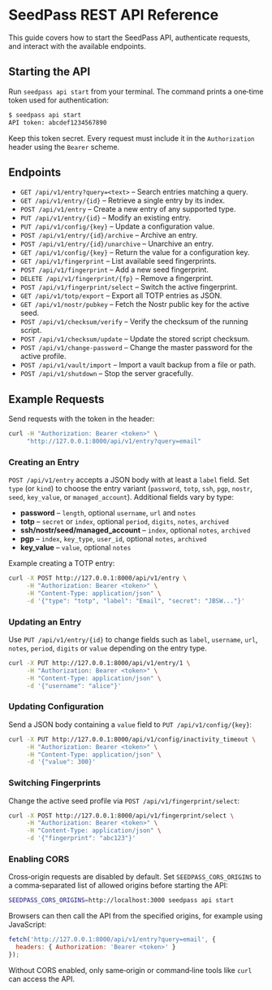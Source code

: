 # SeedPass REST API Reference

This guide covers how to start the SeedPass API, authenticate requests, and interact with the available endpoints.

## Starting the API

Run `seedpass api start` from your terminal. The command prints a one‑time token used for authentication:

```bash
$ seedpass api start
API token: abcdef1234567890
```

Keep this token secret. Every request must include it in the `Authorization` header using the `Bearer` scheme.

## Endpoints

- `GET /api/v1/entry?query=<text>` – Search entries matching a query.
- `GET /api/v1/entry/{id}` – Retrieve a single entry by its index.
- `POST /api/v1/entry` – Create a new entry of any supported type.
- `PUT /api/v1/entry/{id}` – Modify an existing entry.
- `PUT /api/v1/config/{key}` – Update a configuration value.
- `POST /api/v1/entry/{id}/archive` – Archive an entry.
- `POST /api/v1/entry/{id}/unarchive` – Unarchive an entry.
- `GET /api/v1/config/{key}` – Return the value for a configuration key.
- `GET /api/v1/fingerprint` – List available seed fingerprints.
- `POST /api/v1/fingerprint` – Add a new seed fingerprint.
- `DELETE /api/v1/fingerprint/{fp}` – Remove a fingerprint.
- `POST /api/v1/fingerprint/select` – Switch the active fingerprint.
- `GET /api/v1/totp/export` – Export all TOTP entries as JSON.
- `GET /api/v1/nostr/pubkey` – Fetch the Nostr public key for the active seed.
- `POST /api/v1/checksum/verify` – Verify the checksum of the running script.
- `POST /api/v1/checksum/update` – Update the stored script checksum.
- `POST /api/v1/change-password` – Change the master password for the active profile.
- `POST /api/v1/vault/import` – Import a vault backup from a file or path.
- `POST /api/v1/shutdown` – Stop the server gracefully.

## Example Requests

Send requests with the token in the header:

```bash
curl -H "Authorization: Bearer <token>" \
     "http://127.0.0.1:8000/api/v1/entry?query=email"
```

### Creating an Entry

`POST /api/v1/entry` accepts a JSON body with at least a `label` field. Set
`type` (or `kind`) to choose the entry variant (`password`, `totp`, `ssh`, `pgp`,
`nostr`, `seed`, `key_value`, or `managed_account`). Additional fields vary by
type:

- **password** – `length`, optional `username`, `url` and `notes`
- **totp** – `secret` or `index`, optional `period`, `digits`, `notes`, `archived`
- **ssh/nostr/seed/managed_account** – `index`, optional `notes`, `archived`
- **pgp** – `index`, `key_type`, `user_id`, optional `notes`, `archived`
- **key_value** – `value`, optional `notes`

Example creating a TOTP entry:

```bash
curl -X POST http://127.0.0.1:8000/api/v1/entry \
     -H "Authorization: Bearer <token>" \
     -H "Content-Type: application/json" \
     -d '{"type": "totp", "label": "Email", "secret": "JBSW..."}'
```

### Updating an Entry

Use `PUT /api/v1/entry/{id}` to change fields such as `label`, `username`,
`url`, `notes`, `period`, `digits` or `value` depending on the entry type.

```bash
curl -X PUT http://127.0.0.1:8000/api/v1/entry/1 \
     -H "Authorization: Bearer <token>" \
     -H "Content-Type: application/json" \
     -d '{"username": "alice"}'
```

### Updating Configuration

Send a JSON body containing a `value` field to `PUT /api/v1/config/{key}`:

```bash
curl -X PUT http://127.0.0.1:8000/api/v1/config/inactivity_timeout \
     -H "Authorization: Bearer <token>" \
     -H "Content-Type: application/json" \
     -d '{"value": 300}'
```

### Switching Fingerprints

Change the active seed profile via `POST /api/v1/fingerprint/select`:

```bash
curl -X POST http://127.0.0.1:8000/api/v1/fingerprint/select \
     -H "Authorization: Bearer <token>" \
     -H "Content-Type: application/json" \
     -d '{"fingerprint": "abc123"}'
```

### Enabling CORS

Cross‑origin requests are disabled by default. Set `SEEDPASS_CORS_ORIGINS` to a comma‑separated list of allowed origins before starting the API:

```bash
SEEDPASS_CORS_ORIGINS=http://localhost:3000 seedpass api start
```

Browsers can then call the API from the specified origins, for example using JavaScript:

```javascript
fetch('http://127.0.0.1:8000/api/v1/entry?query=email', {
  headers: { Authorization: 'Bearer <token>' }
});
```

Without CORS enabled, only same‑origin or command‑line tools like `curl` can access the API.
